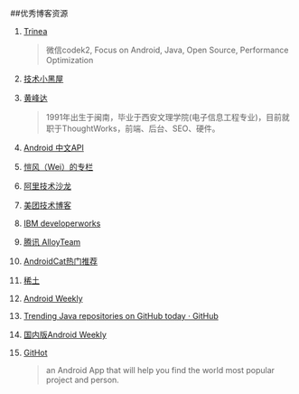 ##优秀博客资源

1. [Trinea](http://www.trinea.cn/)
  	 
	>微信codek2, Focus on Android, Java, Open Source, Performance Optimization
2. [技术小黑屋](http://droidyue.com/)

3. [黄峰达](https://www.phodal.com/)
	>1991年出生于闽南，毕业于西安文理学院(电子信息工程专业)，目前就职于ThoughtWorks，前端、后台、SEO、硬件。
	
4. [Android 中文API](http://www.cnblogs.com/over140/category/277077.html)

5. [愷风（Wei）的专栏](http://blog.csdn.net/flowingflying?viewmode=contents)

6. [阿里技术沙龙](http://club.alibabatech.org/)

7. [美团技术博客](http://tech.meituan.com/)

8. [IBM developerworks](http://www.ibm.com/developerworks/cn/java/)

9. [腾讯 AlloyTeam](http://www.alloyteam.com/)

10. [AndroidCat热门推荐](http://androidcat.com/)

11. [稀土](http://zhuanlan.zhihu.com/xitucircle/20244605)

11. [Android Weekly](http://androidweekly.net/)

12. [Trending Java repositories on GitHub today · GitHub](https://github.com/trending?l=java)

13. [国内版Android Weekly](http://www.androidweekly.cn/)

15. [GitHot](https://github.com/andyiac/githot)
	>an Android App that will help you find the world most popular project and person.

 